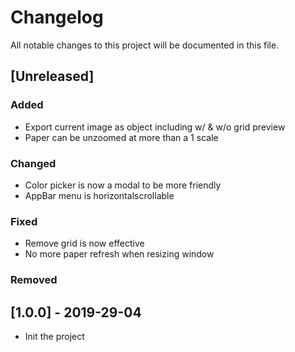 # Changelog

All notable changes to this project will be documented in this file.

## [Unreleased]

### Added

- Export current image as object including w/ & w/o grid preview
- Paper can be unzoomed at more than a 1 scale

### Changed

- Color picker is now a modal to be more friendly
- AppBar menu is horizontalscrollable

### Fixed

- Remove grid is now effective
- No more paper refresh when resizing window

### Removed

## [1.0.0] - 2019-29-04

- Init the project
